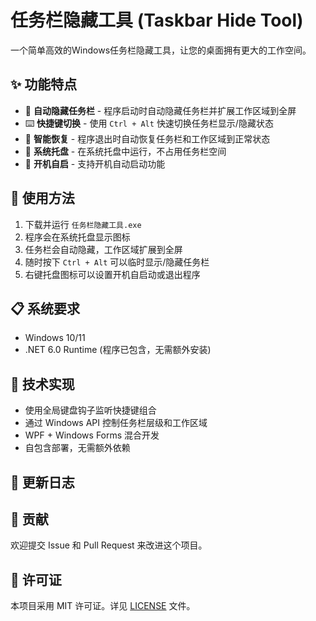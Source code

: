 # 任务栏隐藏工具 (Taskbar Hide Tool)

一个简单高效的Windows任务栏隐藏工具，让您的桌面拥有更大的工作空间。

## ✨ 功能特点

- 🚀 **自动隐藏任务栏** - 程序启动时自动隐藏任务栏并扩展工作区域到全屏
- ⌨️ **快捷键切换** - 使用 `Ctrl + Alt` 快速切换任务栏显示/隐藏状态
- 🔄 **智能恢复** - 程序退出时自动恢复任务栏和工作区域到正常状态
- 🎯 **系统托盘** - 在系统托盘中运行，不占用任务栏空间
- 🔧 **开机自启** - 支持开机自动启动功能

## 🚀 使用方法

1. 下载并运行 `任务栏隐藏工具.exe`
2. 程序会在系统托盘显示图标
3. 任务栏会自动隐藏，工作区域扩展到全屏
4. 随时按下 `Ctrl + Alt` 可以临时显示/隐藏任务栏
5. 右键托盘图标可以设置开机自启动或退出程序

## 📋 系统要求

- Windows 10/11
- .NET 6.0 Runtime (程序已包含，无需额外安装)

## 🔧 技术实现

- 使用全局键盘钩子监听快捷键组合
- 通过 Windows API 控制任务栏层级和工作区域
- WPF + Windows Forms 混合开发
- 自包含部署，无需额外依赖

## 📝 更新日志



## 🤝 贡献

欢迎提交 Issue 和 Pull Request 来改进这个项目。

## 📄 许可证

本项目采用 MIT 许可证。详见 [LICENSE](LICENSE) 文件。
